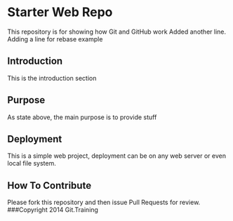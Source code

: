 # Starter Web Repo

This repository is for showing how Git and GitHub work
Added another line. Adding a line for rebase example

## Introduction
This is the introduction section

## Purpose

As state above, the main purpose is to provide stuff

## Deployment

This is a simple web project, deployment can be on any web server or even local file system.

## How To Contribute

Please fork this repository and then issue Pull Requests for review.
###Copyright
2014 Git.Training
